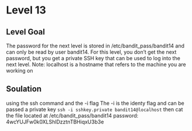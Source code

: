 # Level 13
## Level Goal
The password for the next level is stored in /etc/bandit_pass/bandit14 and can only be read by user bandit14. For this level, you don’t get the next password, but you get a private SSH key that can be used to log into the next level. Note: localhost is a hostname that refers to the machine you are working on

## Soulation
using the ssh command and the -i flag
The -i is the identy flag and can be passed a private key
```ssh -i sshkey.private bandit14@localhost```
then cat the file located at /etc/bandit_pass/bandit14
password: 4wcYUJFw0k0XLShlDzztnTBHiqxU3b3e
